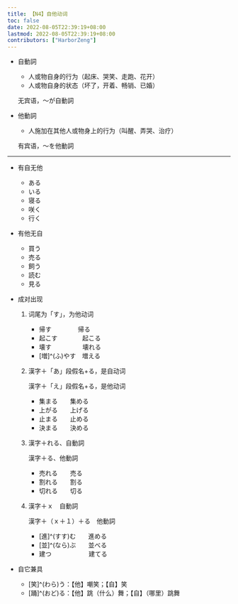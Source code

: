 ```yaml
---
title: 【N4】自他动词
toc: false
date: 2022-08-05T22:39:19+08:00
lastmod: 2022-08-05T22:39:19+08:00
contributors: ["HarborZeng"]
---
```


- 自動詞

  - 人或物自身的行为（起床、哭笑、走跑、花开）
  - 人或物自身的状态（坏了，开着、畅销、已婚）

  无宾语，～が自動詞

- 他動詞

  - 人施加在其他人或物身上的行为（叫醒、弄哭、治疗）

  有宾语，～を他動詞

---

- 有自无他

  - ある
  - いる
  - 寝る
  - 咲く
  - 行く

- 有他无自

  - 買う
  - 売る
  - 飼う
  - 読む
  - 見る

- 成对出现

  1. 词尾为「す」，为他动词

     - 帰す	　　　　帰る
     - 起こす　　　　起こる
     - 壊す　　　　　壊れる
     - [増]^(ふ)やす　増える

  2. 漢字＋「あ」段假名+る，是自动词

     漢字＋「え」段假名+る，是他动词

     - 集まる　　集める
     - 上がる　　上げる
     - 止まる　　止める
     - 決まる　　決める

  3. 漢字＋れる、自動詞

     漢字＋る、他動詞

     - 売れる　　売る
     - 割れる　　割る
     - 切れる　　切る

  4. 漢字＋ｘ　自動詞

     漢字＋（ｘ＋１）＋る　他動詞

     - [進]^(すす)む　　進める
     - [並]^(なら)ぶ　　並べる
     - 建つ　　　　　　建てる

- 自它兼具

  - [笑]^(わら)う：【他】嘲笑；【自】笑
  - [踊]^(おど)る：【他】跳（什么）舞；【自】（哪里）跳舞

